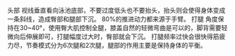 
头部
视线垂直看向泳池底部，不要过度低头也不要抬头，抬头则会使得身体变成一条斜线，造成臀部和腿部下沉。
80%的推进动力都来源于手臂。
打腿
角度保持在30~40°，使用臀大肌控制全腿，膝盖自然的轻微弯曲是可以的，脚背需要轻微向后伸展即可，打腿幅度过大时，臀部就会下沉。
打腿频率过快会很快得筋疲力尽，节奏模式分为6次腿和2次腿，腿部的作用主要是保持身体的平衡。
